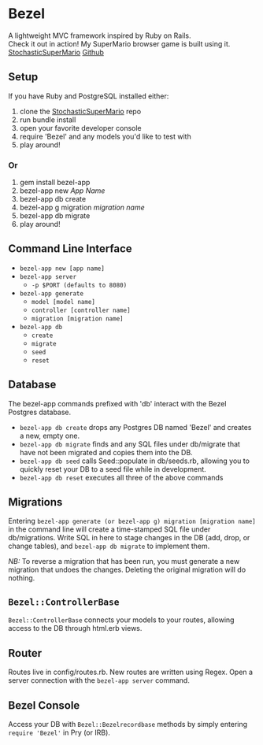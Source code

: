 # Bezel
A lightweight MVC framework inspired by Ruby on Rails.  
Check it out in action! My SuperMario browser game is built using it. [StochasticSuperMario](http://stochasticsupermario.com) [Github](https://github.com/keithm-thompson/StochasticSuperMario)

## Setup

If you have Ruby and PostgreSQL installed either:


1. clone the [StochasticSuperMario](https://github.com/keithm-thompson/StochasticSuperMario) repo
2. run bundle install
3. open your favorite developer console
4. require 'Bezel' and any models you'd like to test with
5. play around!

### Or

1. gem install bezel-app
2. bezel-app new *App Name*
3. bezel-app db create
4. bezel-app g migration *migration name*
5. bezel-app db migrate
6. play around!

## Command Line Interface

* `bezel-app new [app name]`
* `bezel-app server`
  * `-p $PORT (defaults to 8080)`
* `bezel-app generate`
  * `model [model name]`
  * `controller [controller name]`
  * `migration [migration name]`
* `bezel-app db`
  * `create`
  * `migrate`
  * `seed`
  * `reset`
  
  
Database
--------

The bezel-app commands prefixed with 'db' interact with the Bezel Postgres database.
* `bezel-app db create` drops any Postgres DB named 'Bezel' and creates a new,
  empty one.
* `bezel-app db migrate` finds and any SQL files under db/migrate that have not
  been migrated and copies them into the DB.
* `bezel-app db seed` calls Seed::populate in db/seeds.rb, allowing you
  to quickly reset your DB to a seed file while in development.
* `bezel-app db reset` executes all three of the above commands

Migrations
----------

Entering `bezel-app generate (or bezel-app g) migration [migration name]` in the
command line will create a time-stamped SQL file under db/migrations.
Write SQL in here to stage changes in the DB (add, drop, or change tables),
and `bezel-app db migrate` to implement them.

_*NB:*_ To reverse a migration that has been run, you must generate a new
migration that undoes the changes. Deleting the original migration will
do nothing.

`Bezel::ControllerBase`
---------------------

`Bezel::ControllerBase` connects your models to your routes, allowing
access to the DB through html.erb views.

Router
------

Routes live in config/routes.rb. New routes are written using Regex.
Open a server connection with the `bezel-app server` command.

Bezel Console
-------------

Access your DB with `Bezel::Bezelrecordbase` methods by simply entering
`require 'Bezel'` in Pry (or IRB).
